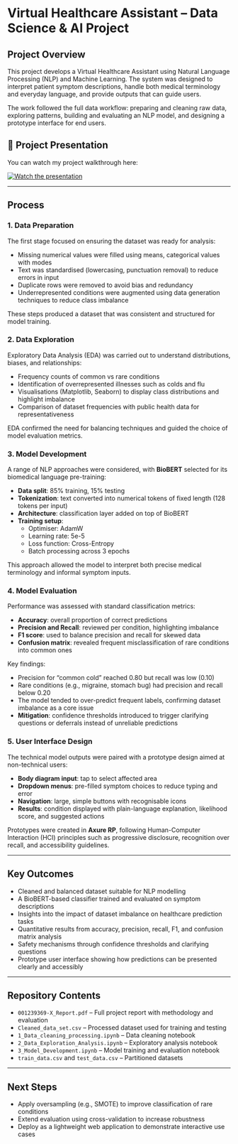 # Virtual Healthcare Assistant – Data Science & AI Project

## Project Overview
This project develops a Virtual Healthcare Assistant using Natural Language Processing (NLP) and Machine Learning. The system was designed to interpret patient symptom descriptions, handle both medical terminology and everyday language, and provide outputs that can guide users.  

The work followed the full data workflow: preparing and cleaning raw data, exploring patterns, building and evaluating an NLP model, and designing a prototype interface for end users.

## 🎥 Project Presentation
You can watch my project walkthrough here:  

[![Watch the presentation](https://img.youtube.com/vi/B0r3LW2G5iA/0.jpg)](https://youtu.be/B0r3LW2G5iA)

---

## Process

### 1. Data Preparation
The first stage focused on ensuring the dataset was ready for analysis:
- Missing numerical values were filled using means, categorical values with modes  
- Text was standardised (lowercasing, punctuation removal) to reduce errors in input  
- Duplicate rows were removed to avoid bias and redundancy  
- Underrepresented conditions were augmented using data generation techniques to reduce class imbalance  

These steps produced a dataset that was consistent and structured for model training.

### 2. Data Exploration
Exploratory Data Analysis (EDA) was carried out to understand distributions, biases, and relationships:
- Frequency counts of common vs rare conditions  
- Identification of overrepresented illnesses such as colds and flu  
- Visualisations (Matplotlib, Seaborn) to display class distributions and highlight imbalance  
- Comparison of dataset frequencies with public health data for representativeness  

EDA confirmed the need for balancing techniques and guided the choice of model evaluation metrics.

### 3. Model Development
A range of NLP approaches were considered, with **BioBERT** selected for its biomedical language pre-training:
- **Data split**: 85% training, 15% testing  
- **Tokenization**: text converted into numerical tokens of fixed length (128 tokens per input)  
- **Architecture**: classification layer added on top of BioBERT  
- **Training setup**:  
  - Optimiser: AdamW  
  - Learning rate: 5e-5  
  - Loss function: Cross-Entropy  
  - Batch processing across 3 epochs  

This approach allowed the model to interpret both precise medical terminology and informal symptom inputs.

### 4. Model Evaluation
Performance was assessed with standard classification metrics:
- **Accuracy**: overall proportion of correct predictions  
- **Precision and Recall**: reviewed per condition, highlighting imbalance  
- **F1 score**: used to balance precision and recall for skewed data  
- **Confusion matrix**: revealed frequent misclassification of rare conditions into common ones  

Key findings:
- Precision for “common cold” reached 0.80 but recall was low (0.10)  
- Rare conditions (e.g., migraine, stomach bug) had precision and recall below 0.20  
- The model tended to over-predict frequent labels, confirming dataset imbalance as a core issue  
- **Mitigation**: confidence thresholds introduced to trigger clarifying questions or deferrals instead of unreliable predictions  

### 5. User Interface Design
The technical model outputs were paired with a prototype design aimed at non-technical users:
- **Body diagram input**: tap to select affected area  
- **Dropdown menus**: pre-filled symptom choices to reduce typing and error  
- **Navigation**: large, simple buttons with recognisable icons  
- **Results**: condition displayed with plain-language explanation, likelihood score, and suggested actions  

Prototypes were created in **Axure RP**, following Human-Computer Interaction (HCI) principles such as progressive disclosure, recognition over recall, and accessibility guidelines.

---

## Key Outcomes
- Cleaned and balanced dataset suitable for NLP modelling  
- A BioBERT-based classifier trained and evaluated on symptom descriptions  
- Insights into the impact of dataset imbalance on healthcare prediction tasks  
- Quantitative results from accuracy, precision, recall, F1, and confusion matrix analysis  
- Safety mechanisms through confidence thresholds and clarifying questions  
- Prototype user interface showing how predictions can be presented clearly and accessibly  

---

## Repository Contents
- `001239369-X_Report.pdf` – Full project report with methodology and evaluation  
- `Cleaned_data_set.csv` – Processed dataset used for training and testing  
- `1_Data_cleaning_processing.ipynb` – Data cleaning notebook  
- `2_Data_Exploration_Analysis.ipynb` – Exploratory analysis notebook  
- `3_Model_Development.ipynb` – Model training and evaluation notebook  
- `train_data.csv` and `test_data.csv` – Partitioned datasets  

---

## Next Steps
- Apply oversampling (e.g., SMOTE) to improve classification of rare conditions  
- Extend evaluation using cross-validation to increase robustness  
- Deploy as a lightweight web application to demonstrate interactive use cases  


